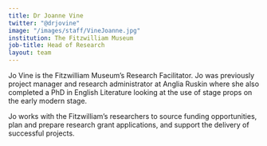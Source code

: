 ```yaml
---
title: Dr Joanne Vine
twitter: "@drjovine"
image: "/images/staff/VineJoanne.jpg"
institution: The Fitzwilliam Museum
job-title: Head of Research
layout: team
---
```

Jo Vine is the Fitzwilliam Museum’s Research Facilitator. Jo was previously
project manager and research administrator at Anglia Ruskin where she also
completed a PhD in English Literature looking at the use of stage props on the
early modern stage.

Jo works with the Fitzwilliam’s researchers to source funding opportunities, plan
and prepare research grant applications, and support the delivery of successful
projects.

